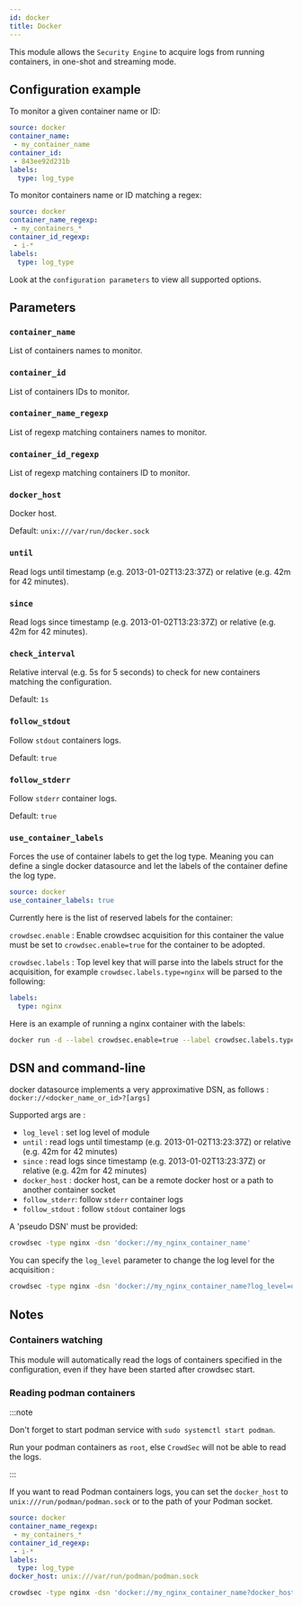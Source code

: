 ```yaml
---
id: docker
title: Docker
---
```


This module allows the `Security Engine` to acquire logs from running containers, in one-shot and streaming mode.

## Configuration example

To monitor a given container name or ID:

```yaml
source: docker
container_name:
 - my_container_name
container_id:
 - 843ee92d231b
labels:
  type: log_type
```

To monitor containers name or ID matching a regex:

```yaml
source: docker
container_name_regexp:
 - my_containers_*
container_id_regexp:
 - i-*
labels:
  type: log_type
```

Look at the `configuration parameters` to view all supported options.

## Parameters


### `container_name`

List of containers names to monitor.

### `container_id`

List of containers IDs to monitor.

### `container_name_regexp`

List of regexp matching containers names to monitor.

### `container_id_regexp`

List of regexp matching containers ID to monitor.

### `docker_host`

Docker host.

Default: `unix:///var/run/docker.sock`

### `until`

Read logs until timestamp (e.g. 2013-01-02T13:23:37Z) or relative (e.g. 42m for 42 minutes).

### `since`

Read logs since timestamp (e.g. 2013-01-02T13:23:37Z) or relative (e.g. 42m for 42 minutes).

### `check_interval`

Relative interval (e.g. 5s for 5 seconds) to check for new containers matching the configuration.

Default: `1s`

### `follow_stdout`

Follow `stdout` containers logs.

Default: `true`

### `follow_stderr`

Follow `stderr` container logs.

Default: `true`

### `use_container_labels`

Forces the use of container labels to get the log type. Meaning you can define a single docker datasource and let the labels of the container define the log type.

```yaml
source: docker
use_container_labels: true
```

Currently here is the list of reserved labels for the container:

`crowdsec.enable` : Enable crowdsec acquisition for this container the value must be set to `crowdsec.enable=true` for the container to be adopted.

`crowdsec.labels` : Top level key that will parse into the labels struct for the acquisition, for example `crowdsec.labels.type=nginx` will be parsed to the following:

```yaml
labels:
  type: nginx
```

Here is an example of running a nginx container with the labels:

```bash
docker run -d --label crowdsec.enable=true --label crowdsec.labels.type=nginx nginx:alpine
```


## DSN and command-line

docker datasource implements a very approximative DSN, as follows : `docker://<docker_name_or_id>?[args]`

Supported args are :

  - `log_level` : set log level of module
  - `until` : read logs until timestamp (e.g. 2013-01-02T13:23:37Z) or relative (e.g. 42m for 42 minutes)
  - `since` : read logs since timestamp (e.g. 2013-01-02T13:23:37Z) or relative (e.g. 42m for 42 minutes)
  - `docker_host` : docker host, can be a remote docker host or a path to another container socket
  - `follow_stderr`: follow `stderr` container logs
  - `follow_stdout` : follow `stdout` container logs

A 'pseudo DSN' must be provided:

```bash
crowdsec -type nginx -dsn 'docker://my_nginx_container_name' 
```

You can specify the `log_level` parameter to change the log level for the acquisition :

```bash
crowdsec -type nginx -dsn 'docker://my_nginx_container_name?log_level=debug' 
```

## Notes

### Containers watching

This module will automatically read the logs of containers specified in the configuration, even if they have been started after crowdsec start.

### Reading podman containers


:::note

Don't forget to start podman service with `sudo systemctl start podman`.

Run your podman containers as `root`, else `CrowdSec` will not be able to read the logs.

:::


If you want to read Podman containers logs, you can set the `docker_host` to `unix:///run/podman/podman.sock` or to the path of your Podman socket.

```yaml title="Configuration file"
source: docker
container_name_regexp:
 - my_containers_*
container_id_regexp:
 - i-*
labels:
  type: log_type
docker_host: unix:///var/run/podman/podman.sock
```

```bash title="Command line"
crowdsec -type nginx -dsn 'docker://my_nginx_container_name?docker_host=unix:///run/podman/podman.sock&log_level=debug'
```